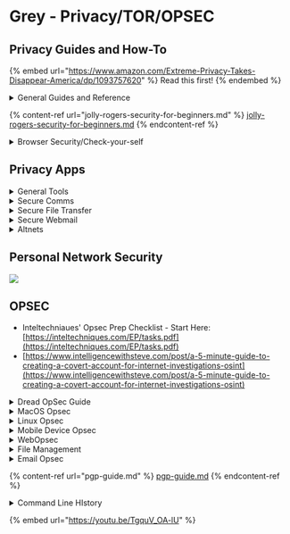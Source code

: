 # Grey - Privacy/TOR/OPSEC

## Privacy Guides and How-To

{% embed url="https://www.amazon.com/Extreme-Privacy-Takes-Disappear-America/dp/1093757620" %}
Read this first!
{% endembed %}

<details>

<summary>General Guides and Reference</summary>

* [Hitch Hiker's Guide to Online Anonymity ](https://anonymousplanet.github.io/thgtoa/guide.html)
* [Infosec\_Reference/AnonOpSecPrivacy](https://github.com/rmusser01/Infosec_Reference/blob/master/Draft/AnonOpSecPrivacy.md)
* [personal-security-checklist](https://github.com/Lissy93/personal-security-checklist)
* [https://prism-break.org/en/](https://prism-break.org/en/) - A handy way to opt out of global data collection schemes
* [https://www.safetydetectives.com/best-vpns/](https://www.safetydetectives.com/best-vpns/) - The VPN breakdown
* [Electronic Frontier Foundation. Keep the internet free.](https://www.eff.org/)
* [EFF's Survielance Self Defense guide](https://ssd.eff.org/)
* [CrashOverride's DIY Secuirty Guides](https://www.crashoverridenetwork.com/resources.html)
* [Security-in-a-box Security Guides](https://securityinabox.org/en/)
* [https://exposingtheinvisible.org/resources/watching-out-yourself/](https://exposingtheinvisible.org/resources/watching-out-yourself/) - Personal security guide for investigators
* [AmIunique](https://amiunique.org/) - Learn how identifiable you are on the Internet
* [Surveillance Self-Defense](https://ssd.eff.org/) - Tips, Tools and How-tos for Safer Online Communications.

</details>

{% content-ref url="jolly-rogers-security-for-beginners.md" %}
[jolly-rogers-security-for-beginners.md](jolly-rogers-security-for-beginners.md)
{% endcontent-ref %}

<details>

<summary>Browser Security/Check-your-self</summary>

Due to the invasive tracking of almost everything by google, Chrome and most Chromium based browsers are to be avoided. Firefox is the defacto choice for secure web browser.

[https://www.mozilla.org/en-US/firefox/](https://www.mozilla.org/en-US/firefox/)

* Firefox Secure Install and Setup - Extreme Privacy: What it takes to disappear 5th edition - pg. 39

**Search Engines**

* [https://duckduckgo.com/](https://duckduckgo.com/) - Private and Secure but not the best search results
  * [https://docs.searxng.org/](https://docs.searxng.org/) -&#x20;

Misc Resources

* [tps://coveryourtracks.eff.org/](https://coveryourtracks.eff.org/) - EFF sponsored Browser tracking checker
* [**Panopticlick 3.0**](https://panopticlick.eff.org/) - is your browser safe against tracking?
* [**Privacy Analyzer**](https://privacy.net/analyzer/) - see what data is exposed from your browser.
* [Browser Mirror](https://centralops.net/asp/co/BrowserMirror.vbs.asp) - See what your browser says about you
* [Webkay](https://webkay.robinlinus.com/) - A demonstration of all the data your browser knows about you. All this data can be accessed by any website without asking you.
* [Logger](https://inteltechniques.com/logger/) - IntelTechniques custom tool for seeing what data can be tracked in your browser.
* [https://tenta.com/test/](https://tenta.com/test/) - Site for checking DNS Leakage and other browser security issues.
* [https://www.grc.com/shieldsup](https://www.grc.com/shieldsup) - Great tool for profiling your internet connection and router for exposure, potential vulnerabilities, and open ports.
* [https://ipleak.net](https://ipleak.net) - See what information you are giving away while browsing the internet. IP addresses, DNS leaks, WebRTC leaks, fingerprints and user-agent.
* [https://browserleaks.com](https://browserleaks.com) - Here you will find a gallery of security testing tools that will show you what kind of personal data can be leaked, and how to protect yourself from it.
* [https://shutuptrackers.com/browser/tweaks.php](https://shutuptrackers.com/browser/tweaks.php) - Firefox Privacy Settings
* [What every Browser knows about you](https://webkay.robinlinus.com) — This site not only shows what information your browser provides to third-party sites, but also explains how it can be dangerous and suggests what extensions will help to ensure your anonymity.
* [https://socradar.io/labs/vpnradar/](https://socradar.io/labs/vpnradar/) - VPN privacy checker

</details>

## Privacy Apps

<details>

<summary>General Tools</summary>

* [Awesome Lists Collection: Anti-Censorship](https://github.com/danoctavian/awesome-anti-censorship)
* [Awesome Lists Collection: Anti-Forensics](https://github.com/shadawck/awesome-anti-forensic)
* Identity Scrubbers
  * [https://onerep.com/](https://onerep.com/)
* [PrivacyTools - Encryption Against Global Mass Surveillance](https://privacytools.io/)&#x20;

- [SnowHaze Browser](https://www.snowhaze.com/en/browser.html) - SnowHaze is a browser with your privacy and security in mind. SnowHaze is open source and offers you the most extensive tools on iOS to reclaim the control over your personal data and move freely on the internet.
- [MySudo](https://mysudo.com/) - Handy tool for creating entire personal profiles with numbers and emails you can use in place of your personal information.
- [https://privacy.com/](https://privacy.com/) -  A wonderful platform for placing anonymous purchases. Allows you to create a digital preloaded credit card so your real number isnt stored by amazon or google.
- [7-Day Free Phone Number Trial - Get Temporary Phone Numbers | Burner](https://www.burnerapp.com/)&#x20;
- [Syncthing](https://syncthing.net/) - Open Source, secure file synchronization program.
- [Tails - Home](https://tails.boum.org/) - Portable linux distribution focused on extreme privacy and security.
- [Anonymouse.org](http://anonymouse.org/anonwww.html) - Proxied "anonymous" web searching tool.
- [Privoxy - Home Page](https://www.privoxy.org/) - Privoxy is a non-caching web proxy with advanced filtering capabilities for enhancing privacy, modifying web page data and HTTP headers, controlling access, and removing ads and other obnoxious Internet junk.
- [Kali Anonsurf ](https://github.com/Und3rf10w/kali-anonsurf)- ParrotSec's anonsurf and stealth, ported to work with Kali Linux.
  * [ParrotSec/anonsurf](https://github.com/ParrotSec/anonsurf) - Anonsurf routes all your traffic through Tor, and it also lets you start i2p services and clear any traces left on the user disk. Anonsurf also kills away all dangerous applications by virtue of the Pandora bomb, so you do not need to worry about having a Tor browser and other scripts running to hide your system.
- [cryptsetup-nuke-password](https://www.kali.org/tools/cryptsetup-nuke-password/) - Installing this package lets you configure a special “nuke password” that can be used to destroy the encryption keys required to unlock the encrypted partitions. This password can be entered in the usual early-boot prompt asking the passphrase to unlock the encrypted partition(s).
- [How to set up ProxyChains - Change IP](https://youtu.be/FtFTh-KVjsA)
- [How to set up ProxyChains - Stay Anonymous](./#linux-ssh-tunneling)
- [VPN + ProxyChains = Maximum Anonymity](https://youtu.be/TMHGcnuNoyw)
- [Changing/Masking your DNS Traffic](https://youtu.be/SVW1-4ft8d0)

</details>

<details>

<summary>Secure Comms</summary>

**Primary Tools**

These are the go-to tools before others for combination of security and features.

* [https://www.signal.org/](https://www.signal.org/) - an encrypted communications app.
  * Secure Setup - Extreme Privacy: What it takes to disappear 5th edition - pg. 130
  * [https://molly.im/](https://molly.im/) - A Signal fork that will allow you to have and use a second account.
* [https://wire.com/en/](https://wire.com/en/) - Secure messaging, file sharing, voice calls and video conferences. All protected with end-to-end

**Alternative tooling**

* [https://threema.ch/en](https://threema.ch/en) - Secure, open-source, premium secure chat.
* [https://matrix.org/](https://matrix.org/) - An open network for secure, decentralized, real-time communication.
* [https://getsession.org/](https://getsession.org/) - Session is an end-to-end encrypted messenger that minimises sensitive metadata, designed and built for people who want absolute privacy and freedom from any form of surveillance.

**Depreciated**

* [TorChat](https://github.com/prof7bit/TorChat) - Decentralized anaonymous IM that uses Tor networks. Creates a new randomly generated .onion address for each client launch
  * [http://kpvz7ki2v5agwt35.onion/wiki/index.php/Hacking\_TorChat](http://kpvz7ki2v5agwt35.onion/wiki/index.php/Hacking_TorChat)

DO NOT USER

* Wickr
* Whatsapp
* Telegram



</details>

<details>

<summary>Secure File Transfer</summary>

* &#x20;[https://proton.me/drive](https://proton.me/drive) - The best option out there.&#x20;
* &#x20;[https://tresorit.com/](https://tresorit.com/) - Free version allows up to 5gb file upload and share. Share link expires after 7 days and the file is deleted.

</details>

<details>

<summary>Secure Webmail</summary>

* [**CounterMail**](https://countermail.com/) - online email service, designed to provide maximum security and privacy.
* [**Mail2Tor**](http://mail2tor.com/) - is a Tor Hidden Service that allows anyone to send and receive emails anonymously.
* [**Tutanota**](https://tutanota.com/) - is the world's most secure email service and amazingly easy to use.
* [**Protonmail**](https://protonmail.com/) - is the world's largest secure email service, developed by CERN and MIT scientists.
* [**Startmail**](https://www.startmail.com/en/) - private & encrypted email made easy.

</details>

<details>

<summary>Altnets</summary>

* [https://www.whonix.org/wiki/ZeroNet](https://www.whonix.org/wiki/ZeroNet) - Excellent guide on how to securely setup ZeroNet. Also provides a decent list of common ZeroNet sites.
* [https://nodehist.fidonet.org.ua](https://nodehist.fidonet.org.ua) - A large list of FidoNet nodes. Searchable by node address or sysop name.
* [https://nzbfriends.com/](https://nzbfriends.com/) - A search engine for Usenet.



</details>

## Personal Network Security

![](https://jasonamorrow.com/wp-content/uploads/2015/12/Improve_Home_Network_Security.png)

## OPSEC

* Inteltechniaues' Opsec Prep Checklist - Start Here: [https://inteltechniques.com/EP/tasks.pdf](https://inteltechniques.com/EP/tasks.pdf)
* [https://www.intelligencewithsteve.com/post/a-5-minute-guide-to-creating-a-covert-account-for-internet-investigations-osint](https://www.intelligencewithsteve.com/post/a-5-minute-guide-to-creating-a-covert-account-for-internet-investigations-osint)

<details>

<summary>Dread OpSec Guide</summary>

### Dread OPSEC Guide

Security Settings: Click on the shield icon at the top of the Tor browser and click "Advanced Security Settings" and set the value to "Safest". Note For Tails Users: Tails will reset this value on system restarts, so make sure you do this everytime you launch Tor on Tails!

Privacy Checking: To check that your I.P. address is a Tor exit node, and that your security settings are correct, go to [https://whatsmybrowser.org/](https://whatsmybrowser.org/) and ensure the following:

-Javascript is disabled! -No browser details can be detected!

Plugins: Additional addons/plugins should not be installed. Plugins not supported by the TorProject run the risk of bypassing the Tor network and accessing the net directly, which runs the risk of leaking your real I.P. address. It should be a clear indication to anyone why this is an issue, but people sometimes disregard this risk and lose a large part of their OpSec over this mistake.

Tails: Tails is a live operating system that you can start on almost any computer from a DVD, USB stick, or SD card. It aims at preserving your privacy and anonymity and helps you to: use the internet anonymously and circumvent censorship; route all connections to the internet through the Tor network; leave no trace on the computer you are using unless you explicitly ask it to; encrypts your files, emails, and instant messaging using state-of-the-art cryptography.

Official Site: [https://tails.boum.org/](https://tails.boum.org/) Tails For The Darknet Markets: [http://archivecaslytosk.onion/fyYz5](http://archivecaslytosk.onion/fyYz5)

Whonix: An alternative to Tails and also an open source project. Whonix is an operating system focused on anonymity, privacy, and security. It's based on the Tor anonymity network, Debian GNU/Linux, and security by isolation. DNS leaks are impossible and not even malware with root privileges can find out the user's real I.P. address.

Official Site: [https://www.whonix.org/](https://www.whonix.org/) Whonix For The Darknet Markets: [http://archivecaslytosk.onion/COfTH](http://archivecaslytosk.onion/COfTH)

Shredding History / Footprints: This section only applies to users who use the Tor browser while not using Tails or Whonix.

The recommended tool for cleaning footprints, history, cache, etc. from your drive(s) is using a program known as CCleaner. When using the program it is recommended to go to 'Options' > 'Settings' and then selecting "Complex Overwrite" (7 passes) and "Secure File Deletion". Make sure all the boxes are ticked when cleaning including the 'Windows' and 'Application' tabs.

This is normally recommended before the connection to Tor, and after you've left Tor, to wipe all cookies etc. Remember that although this may clear a good deal of the tracks left behind on your PC, wiping your drive(s) with random data and zeros from a live operating system is the only way to permanently clean your tracks. It is also good to note that there is no reliable way to wipe solid state drives so using hard drives is the preferred hardware.

Cookies - How The NSA Is Using Them To Track Tor Users: Let's suppose that there is an online shopping website, owned, or controlled by the NSA. When a normal user will open that website from his/her real I.P. address, the website creates a cookie on the user's browser and stores the real I.P. address and other personal information about the user. When the same user will again visit the same NSA owned website, enabling Tor this time on the same browser - the website will read the last stored cookies from the browser, which includes the user's real I.P. address, and other personal Information. Furthermore, the website just needs to maintain a database of real I.P. addresses against the Tor Proxy enabled fake I.P. addresses to track anonymous users. The more popular the site is, the more users can be tracked easily. Documents show that the NSA is using online advertisements, i.e. Google Ads to make their tracking sites popular on the internet.

How You Can Avoid Cookie Tracking? By using the Tor browser exclusively for darknet activities. Browsers can't read cookies created by other browsers so using your standard browser for clearnet use can save you from this issue. However, you should always clear the cookies (with CCleaner or alike) after you’re done so any stored information, such as login information will not be stored on the computer's drive. If you're doing something very interesting, you should use Tor on an amnesic operating system, such as Tails, so that any data is dumped when the machine is closed.

Closing: Hopefully you found this Tor Browser Security Guide a helpful source of information on the various steps needed to maintain your security and privacy. Don't take your freedom, nor your livelihood, for granted. You never know what could happen so never let the odds be stacked against you!

</details>

<details>

<summary>MacOS Opsec</summary>

To set up your MacOS box, there will be many steps to follow. The best and most comprehensive list is in the book "Extreme Privacy: What it takes to disappear" by Michael Bazzell.

Extreme Privacy: What it takes to disappear 5th edition - pg. 39

* [LittleSnitch](https://www.obdev.at/products/littlesnitch/index.html) - MacOS Open source firewall app
* [Tools by ObjectiveSee](https://objective-see.org/tools.html) - Great suite of open source MacOS tools to keep you safe and private.
  * [Lulu](https://objective-see.org/products/lulu.html) - MacOS Open source firewall app. Great alternative. ObjectiveSee tools are great.
  * [KnockKnock](https://objective-see.org/products/knockknock.html) - KnockKnock uncovers persistently installed software in order to generically reveal such malware.

</details>

<details>

<summary>Linux Opsec</summary>

To set up your Linux box, there will be many steps to follow. The best and most comprehensive list is in the book "Extreme Privacy: What it takes to disappear" by Michael Bazzell.&#x20;

Extreme Privacy: What it takes to disappear 5th edition - pg. 21

* [Pop!\_OS](https://pop.system76.com/) - Secure linux distro of choice.
* [OpenSnitch](https://github.com/evilsocket/opensnitch) - Open source personal firewall

</details>

<details>

<summary>Mobile Device Opsec</summary>

To set up your Linux box, there will be many steps to follow. The best and most comprehensive list is in the book "Extreme Privacy: What it takes to disappear" by Michael Bazzell.&#x20;

Extreme Privacy: What it takes to disappear 5th edition - pg. 75

Extreme Privacy: What it takes to disappear 5th edition - pg. 117

* [https://grapheneos.org/](https://grapheneos.org/) - Private and Secure Mobile OS
  * Recommend Google Pixel 8 for this OS

</details>

<details>

<summary>WebOpsec</summary>



* Disable Javascript

- Set security to safest setting

* Use Cached version of website when on network instead of net requests.
  * cache.example.co.uk

- Use a search engine that does not track its users
  * [https://www.duckduckgo.com](https://www.duckduckgo.com)
  * [http://3g2upl4pq6kufc4m.onion/](http://3g2upl4pq6kufc4m.onion/)

* Tracking cookies
  * NSA uses things like Google Ads and other tracking cookies to identify users over TOR
  * [http://www.washingtonpost.com/blogs//theswitch/wp/2013/12/10/nsausesgooglecookiestopinpointtargetsforhacking/](http://www.washingtonpost.com/blogs/theswitch/wp/2013/12/10/nsausesgooglecookiestopinpointtargetsforhacking/)
  * TOR browser and Tails delete cookies on exit
  * Regularly restart tor browser to keep deletings your cookies
  * Disable DOM storage pseudocookies
    * via about:config in URL bar
    * type “storage” in filter bar
    * set dom.storage.enabled to false

- Website settings
  * Disable “Show others my online status”

* Doublecheck
  * Display all the information your browser is currently showing about you
    * Use the above Browser

</details>

<details>

<summary>File Management</summary>



* File verification
  * [http://www.gpg4win.org/](http://www.gpg4win.org/) - Verifes files via PGP signature
  * &#x20;MD5 and Sha-1 hash verification

- File shredding\
  ◇ [http://www.dban.org](http://www.dban.org)\
  ◇ [http://www.fileshredder.org](http://www.fileshredder.org)\
  ◇ [http://www.piriform.com/ccleaner](http://www.piriform.com/ccleaner)

*   &#x20;**Shred & Erase a file**

    ```
    shred -z foobar.txt
    ```

-   &#x20;**Shred & Erase without&#x20;**_**shred**_

    ```
    FN=foobar.txt; dd bs=1k count="`du -sk \"${FN}\" | cut -f1`" if=/dev/urandom >"${FN}"; rm -f "${FN}"
    ```

    Note: Or deploy your files in _/dev/shm_ directory so that no data is written to the harddrive. Data will be deleted on reboot.

    Note: Or delete the file and then fill the entire harddrive with /dev/urandom and then rm -rf the dump file.

*   **Restore the date of a file**

    Let's say you have modified _/etc/passwd_ but the file date now shows that _/etc/passwd_ has been modifed. Use _touch_ to change the file data to the date of another file (in this example, _/etc/shadow_)

    ```
    touch -r /etc/shadow /etc/passwd
    ```

-   **Clear logfile**

    This will reset the logfile to 0 without having to restart syslogd etc:

    ```
    cat /dev/null >/var/log/auth.log
    ```

    This will remove any sign of us from the log file:

    ```
    cd /dev/shm
    grep -v 'thc\.org' /var/log/auth.log >a.log; cat a.log >/var/log/auth.log; rm -f a.log
    ```

*   **Hide files from that User without root privileges**

    Our favorite working directory is _/dev/shm/_. This location is volatile memory and will be lost on reboot. NO LOGZ == NO CRIME.

    Hiding permanent files:

    Method 1:

    ```
    alias ls='ls -I system-dev'
    ```

    This will hide the directory _system-dev_ from the _ls_ command. Place in User's _\~/.profile_ or system wide _/etc/profile_.

    Method 2: Tricks from the 80s. Consider any directory that the admin rarely looks into (like _/boot/.X11/.._ or so):

    ```
    mkdir '...'
    cd '...'
    ```

    Method 3: Unix allows filenames with about any ASCII character but 0x00. Try tab (). Happens that most Admins do not know how to cd into any such directory.

    ```
    mkdir $'\t'
    cd $'\t'
    ```

-   **Encrypting a file**

    Encrypt your 0-Days and log files before transfering them - please. (and pick your own password):

    Encrypt:

    ```
    openssl enc -aes-256-cbc -pbkdf2 -k fOUGsg1BJdXPt0CY4I <input.txt >input.txt.enc
    ```

    Decrypt:

    ```
    openssl enc -d -aes-256-cbc -pbkdf2 -k fOUGsg1BJdXPt0CY4I <input.txt.enc >input.txt
    ```

</details>

<details>

<summary>Email Opsec</summary>

* [Nulltrace](http://nulltc777uyenqhqvtms46lhqzpzsj6fhac5xnubhko4uqwvqgosoead.onion/index.html) - An onion site that offers an easy to use PGP toolkit. Allows a user to create PGP keypairs, sign, verify, encrypt and decrypt.



</details>

{% content-ref url="pgp-guide.md" %}
[pgp-guide.md](pgp-guide.md)
{% endcontent-ref %}

<details>

<summary>Command Line HIstory</summary>

* Disable PS logging
  * [https://github.com/leechristensen/Random/blob/master/CSharp/DisablePSLogging.cs](https://github.com/leechristensen/Random/blob/master/CSharp/DisablePSLogging.cs)

-   **.i. Leave Bash without history:**

    Tell Bash to use _/dev/null_ instead of _\~/.bash\_history_. This is the first command we execute on every shell. It will stop the Bash from logging your commands.

    ```
    export HISTFILE=/dev/null
    ```

    It is good housekeeping to 'commit suicide' when exiting a shell:

    ```
    alias exit='kill -9 $$'
    ```

    Any command starting with a " " (space) will [not get logged to history](https://unix.stackexchange.com/questions/115917/why-is-bash-not-storing-commands-that-start-with-spaces) either.

    ```
    $  id
    ```

    **1.ii. Hide your command**

    ```
    /bin/bash -c "exec -a syslogd nmap -T0 10.0.2.1/24"
    # or starting as a background process:
    exec -a syslogd nmap -T0 10.0.2.1/24 &>nmap.log &
    ```

    Alternatively if there is no Bash:

    ```
    cp `which nmap` syslogd
    PATH=.:$PATH syslogd -T0 10.0.2.1/24
    ```

    In this example we execute _nmap_ but let it appear with the name _syslogd_ in _ps alxwww_ process list.

    **1.iii. Hide your arguments**

    Download [zap-args.c](https://github.com/hackerschoice/thc-tips-tricks-hacks-cheat-sheet/blob/master/src/zap-args.c). This example will execute _nmap_ but will make it appear as 'syslogd' without any arguments in the _ps alxww_ output.

    ```
    gcc -Wall -O2 -fpic -shared -o zap-args.so zap-args.c -ldl
    LD_PRELOAD=./zap-args.so exec -a syslogd nmap -T0 10.0.0.1/24
    ```

</details>

{% embed url="https://youtu.be/TgquV_OA-lU" %}

